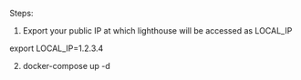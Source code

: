 Steps:

1) Export your public IP at which lighthouse will be accessed as LOCAL_IP

export LOCAL_IP=1.2.3.4

2) docker-compose up -d
